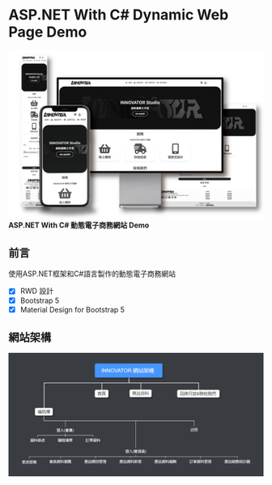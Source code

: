 # ASP.NET With C# Dynamic Web Page Demo
![Intro](https://github.com/siuwai1999/ASP.NETWithCSharp-DynamicWebPage-Demo/blob/main/img/Intro.png?raw=true)
**ASP.NET With C# 動態電子商務網站 Demo**
## 前言
使用ASP.NET框架和C#語言製作的動態電子商務網站
- [x] RWD 設計
- [x] Bootstrap 5
- [x] Material Design for Bootstrap 5
## 網站架構
![sitemap](https://github.com/siuwai1999/ASP.NETWithCSharp-DynamicWebPage-Demo/blob/main/img/sitemap.png?raw=true)
